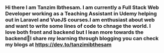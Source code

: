 ### Hi there I am Tanzim Ibthesam. I am currently a Full Stack Web Developer working as a Teaching Assistant in Udemy helping out in Laravel and VueJS courses.I am enthusiast about web and want to write some lines of code to chnage the world. I love both front and backend but I lean more towards the backend👋I share my learning through blogging you can check my blogs at https://dev.to/tanzimibthesam

<!--
**TanzimIbthesam/TanzimIbthesam** is a ✨ _special_ ✨ repository because its `README.md` (this file) appears on your GitHub profile.

Here are some ideas to get you started:

- 🔭 I’m currently looking for new oppurtunities in Node Laravel,React,Vue
- 🌱 I’m currently learning Next.js,Go Lang,MERN
- 👯 I’m looking to collaborate on Open source projects
- 🤔 I’m looking for help with finding new oppurtunities
- 💬 Ask me about Laravel,Vue
- 📫 How to reach me: tanzim67@gmail.com
- 😄 Pronouns: Tanzim

-->
